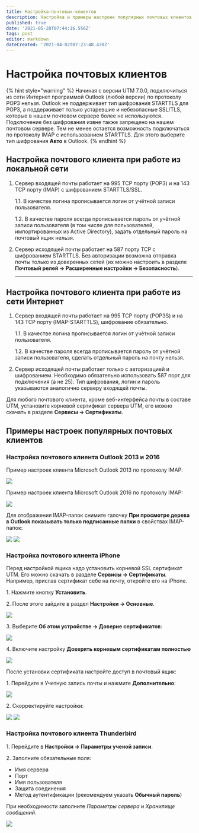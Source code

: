 ```yaml
---
title: Настройка-почтовых-клиентов
description: Настройка и примеры настроек популярных почтовых клиентов.
published: true
date: '2021-05-28T07:44:16.556Z'
tags: post
editor: markdown
dateCreated: '2021-04-02T07:23:48.430Z'
---
```


# Настройка почтовых клиентов

{% hint style="warning" %}
Начиная с версии UTM 7.0.0, подключиться из сети Интернет программой Outlook (любой версии) по протоколу POP3 нельзя. Outlook не поддерживает тип шифрования STARTTLS для POP3, а поддерживает только устаревшие и небезопасные SSL/TLS, которые в нашем почтовом сервере более не используются. Подключение без шифрования извне также запрещено на нашем почтовом сервере. Тем не менее остается возможность подключаться по протоколу IMAP с использованием STARTTLS. Для этого выберите тип шифрования **Авто** в Outlook.
{% endhint %}

## Настройка почтового клиента при работе из локальной сети

1.  Сервер входящей почты работает на 995 TCP порту (РОР3) и на 143 TCP порту (IMAP) с шифрованием STARTTLS/SSL.

    1.1. В качестве логина прописывается логин от учётной записи пользователя.

    1.2. В качестве пароля всегда прописывается пароль от учётной записи пользователя (в том числе для пользователей, импортированных из Active Directory), задать отдельный пароль на почтовый ящик нельзя.
2.  Сервер исходящей почты работает на 587 порту TCP с шифрованием STARTTLS. Без авторизации возможна отправка почты только из доверенных сетей (их можно настроить в разделе **Почтовый релей -> Расширенные настройки -> Безопасность**).

    ****

## **Настройка почтового клиента при работе из сети Интернет**

1.  Сервер входящей почты работает на 995 TCP порту (POP3S) и на 143 TCP порту (IMAP-STARTTLS), шифрование обязательно.

    1.1. В качестве логина прописывается логин от учётной записи пользователя.

    1.2. В качестве пароля всегда прописывается пароль от учётной записи пользователя, сделать отдельный пароль на почту нельзя.
2. Сервер исходящей почты работает только с авторизацией и шифрованием. Необходимо обязательно использовать 587 порт для подключения (а не 25). Тип шифрования, логин и пароль указываются аналогично серверу входящей почты.

Для любого почтового клиента, кроме веб-интерфейса почты в составе UTM, установите корневой сертификат сервера UTM, его можно скачать в разделе **Сервисы -> Сертификаты**.

## Примеры настроек популярных почтовых клиентов



### Настройка почтового клиента Outlook 2013 и 2016

Пример настроек клиента Microsoft Outlook 2013 по протоколу IMAP:

![](<../../.gitbook/assets/4982578 (2) (1).jpg>)

Пример настроек клиента Microsoft Outlook 2016 по протоколу IMAP:

![](../../.gitbook/assets/outlook2016.jpg)

Для отображения IMAP-папок снимите галочку **При просмотре дерева в Outlook показывать только подписанные папки** в свойствах IMAP-папок:

![](../../.gitbook/assets/outlook2.png) ![](../../.gitbook/assets/outlook3.png)

### Настройка почтового клиента iPhone

Перед настройкой ящика надо установить корневой SSL сертификат UTM. Его можно скачать в разделе **Сервисы -> Сертификаты**. Например, прислав сертификат себе на почту, откройте его на iPhone. 

1\. Нажмите кнопку **Установить**. 

2\. После этого зайдите в раздел **Настройки -> Основные**.

![](../../.gitbook/assets/iphone004.png)

3\. Выберите **Об этом устройстве -> Доверие сертификатов**:

![](../../.gitbook/assets/iphone005.png)

4\. Включите настройку **Доверять корневым сертификатам полностью**

![](../../.gitbook/assets/iphone006.png)

После установки сертификата настройте доступ в почтовый ящик:

1\. Перейдите в Учетную запись почты и нажмите **Дополнительно**:

![](../../.gitbook/assets/iphone003.png)

2\. Скорректируйте настройки:

![](../../.gitbook/assets/iphone002.png) ![](../../.gitbook/assets/iphone001.png)

### Настройка почтового клиента Thunderbird

1\. Перейдите в **Настройки -> Параметры ученой записи**. 

2\. Заполните обязательные поля:

* Имя сервера
* Порт
* Имя пользователя
* Защита соединения 
* Метод аутентификации (рекомендуем указать **Обычный пароль**)
  
При необходимости заполните *Параметры сервера* и *Хранилище сообщений*.

![](../../.gitbook/assets/thunderbird.png)